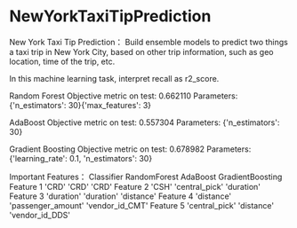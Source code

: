# NewYorkTaxiTipPrediction
New York Taxi Tip Prediction：
Build ensemble models to predict two things a taxi trip in New York City, based on other trip information, such as geo location, time of the trip, etc.

In this machine learning task, interpret recall as r2_score.

Random Forest
Objective metric on test: 0.662110
Parameters: {'n_estimators': 30}{'max_features': 3}

AdaBoost
Objective metric on test: 0.557304
Parameters: {'n_estimators': 30}

Gradient Boosting
Objective metric on test: 0.678982
Parameters: {'learning_rate': 0.1, 'n_estimators': 30}

Important Features：
Classifier	RandomForest	AdaBoost	   GradientBoosting
Feature 1	'CRD'	        'CRD'	           'CRD'
Feature 2	'CSH'	        'central_pick'	   'duration'
Feature 3	'duration'	'duration'	   'distance'
Feature 4	'distance'	'passenger_amount' 'vendor_id_CMT'
Feature 5	'central_pick'	'distance'	   'vendor_id_DDS'
